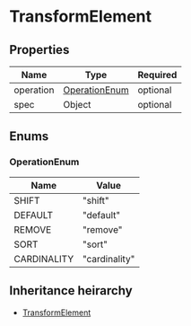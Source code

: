 

# TransformElement

## Properties

Name | Type | Required
-------- | -------- | --------
operation | [OperationEnum](#OperationEnum) | optional
spec | Object | optional




## Enums


<a name="OperationEnum"></a>
### OperationEnum

Name | Value
---- | -----
SHIFT | &quot;shift&quot;
DEFAULT | &quot;default&quot;
REMOVE | &quot;remove&quot;
SORT | &quot;sort&quot;
CARDINALITY | &quot;cardinality&quot;






## Inheritance heirarchy


* [TransformElement](TransformElement.md)
